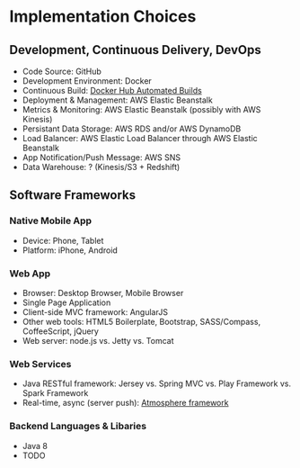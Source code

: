 # Implementation Choices

## Development, Continuous Delivery, DevOps
* Code Source: GitHub
* Development Environment: Docker
* Continuous Build: [Docker Hub Automated Builds](https://docs.docker.com/docker-hub/builds/) 
* Deployment & Management: AWS Elastic Beanstalk
* Metrics & Monitoring: AWS Elastic Beanstalk (possibly with AWS Kinesis)
* Persistant Data Storage: AWS RDS and/or AWS DynamoDB
* Load Balancer: AWS Elastic Load Balancer through AWS Elastic Beanstalk
* App Notification/Push Message: AWS SNS
* Data Warehouse: ? (Kinesis/S3 + Redshift)

## Software Frameworks

### Native Mobile App
* Device: Phone, Tablet
* Platform: iPhone, Android

### Web App
* Browser: Desktop Browser, Mobile Browser
* Single Page Application
* Client-side MVC framework: AngularJS
* Other web tools: HTML5 Boilerplate, Bootstrap, SASS/Compass, CoffeeScript, jQuery
* Web server: node.js vs. Jetty vs. Tomcat

### Web Services
* Java RESTful framework: Jersey vs. Spring MVC vs. Play Framework vs. Spark Framework
* Real-time, async (server push): [Atmosphere framework](http://async-io.org/)

### Backend Languages & Libaries
* Java 8
* TODO

